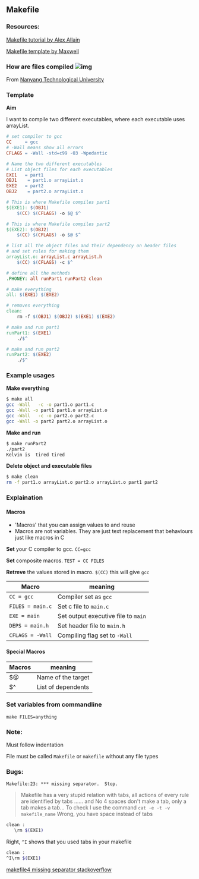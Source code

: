 
## Makefile

### Resources: 

[Makefile tutorial by Alex Allain](https://www.cprogramming.com/tutorial/makefiles.html) 

[Makefile template by Maxwell](http://www.cs.colby.edu/maxwell/courses/tutorials/maketutor/) 

### How are files compiled ![img](https://www3.ntu.edu.sg/home/ehchua/programming/cpp/images/GCC_CompilationProcess.png)

From [Nanyang Technological University](https://www3.ntu.edu.sg/home/ehchua/programming/cpp/gcc_make.html)

### Template

**Aim**

I want to compile two different executables, where each executable uses arrayList.

```makefile
# set compiler to gcc
CC     = gcc
# -Wall means show all errors
CFLAGS = -Wall -std=c99 -O3 -Wpedantic

# Name the two different executables
# List object files for each executables
EXE1   = part1
OBJ1    = part1.o arrayList.o
EXE2   = part2
OBJ2    = part2.o arrayList.o

# This is where Makefile compiles part1
$(EXE1): $(OBJ1)
	$(CC) $(CFLAGS) -o $@ $^

# This is where Makefile compiles part2
$(EXE2): $(OBJ2)
	$(CC) $(CFLAGS) -o $@ $^

# list all the object files and their dependency on header files
# and set rules for making them
arrayList.o: arrayList.c arrayList.h
	$(CC) $(CFLAGS) -c $^

# define all the methods
.PHONEY: all runPart1 runPart2 clean

# make everything
all: $(EXE1) $(EXE2)

# removes everything
clean:
	rm -f $(OBJ1) $(OBJ2) $(EXE1) $(EXE2)

# make and run part1
runPart1: $(EXE1)
	./$^ 

# make and run part2
runPart2: $(EXE2)
	./$^ 
```

### Example usages

**Make everything**

```bash
$ make all
gcc -Wall   -c -o part1.o part1.c
gcc -Wall -o part1 part1.o arrayList.o
gcc -Wall   -c -o part2.o part2.c
gcc -Wall -o part2 part2.o arrayList.o
```

**Make and run**

```bash
$ make runPart2
./part2
Kelvin is  tired tired
```

**Delete object and executable files**

```bash
$ make clean
rm -f part1.o arrayList.o part2.o arrayList.o part1 part2
```



### Explaination

#### Macros

- 'Macros' that you can assign values to and reuse
- Macros are not variables. They are just text replacement that behaviours just like macros in C

**Set** your C compiler to gcc. `CC=gcc` 

**Set** composite macros. `TEST = CC FILES`

**Retreve** the values stored in macro. `$(CC)` this will give `gcc`

| Macro            | meaning                             |
| ---------------- | ----------------------------------- |
| `CC = gcc`       | Compiler set as `gcc`               |
| `FILES = main.c` | Set c file to `main.c`              |
| `EXE = main`     | Set output executive file to `main` |
| `DEPS = main.h`  | Set header file to `main.h`         |
| `CFLAGS = -Wall` | Compiling flag set to `-Wall`       |

#### Special Macros

| Macros | meaning            |
| ------ | ------------------ |
| $@     | Name of the target |
| $^     | List of dependents |


### Set variables from commandline

`make FILES=anything`

### Note:

Must follow indentation

File must be called `Makefile` or `makefile` without any file types

### Bugs:
`Makefile:23: *** missing separator.  Stop.`
> Makefile has a very stupid relation with tabs, all actions of every rule are identified by tabs ...... and No 4 spaces don't make a tab, only a tab makes a tab...
> To check I use the command `cat -e -t -v makefile_name`
Wrong, you have space instead of tabs
```bash
clean :
   \rm $(EXE1)
```
Right, `^I` shows that you used tabs in your makefile
```bash
clean :
^I\rm $(EXE1)
```
[makefile4 missing separator stackoverflow](https://stackoverflow.com/questions/16931770/makefile4-missing-separator-stop)
